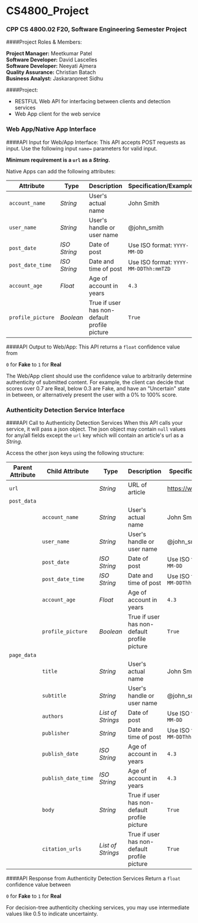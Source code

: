 # CS4800_Project  
### CPP CS 4800.02 F20, Software Engineering Semester Project  
  
####Project Roles & Members:
 
**Project Manager:** Meetkumar Patel  
**Software Developer:** David Lascelles  
**Software Developer:** Neeyati Ajmera  
**Quality Assurance:** Christian Batach  
**Business Analyst:** Jaskaranpreet Sidhu  
  
####Project: 
- RESTFUL Web API for interfacing between clients and detection services
- Web App client for the web service 


### Web App/Native App Interface
####API Input for Web/App Interface:
This API accepts POST requests as input. Use the following input `name=` parameters for valid input.

**Minimum requirement is a `url` as a *String*.**

Native Apps can add the following attributes:
 
|Attribute         |Type        |Description                                      |Specification/Example                |
|------------------|------------|-------------------------------------------------|-------------------------------------|
|`account_name`    |*String*    |User's actual name                               |John Smith                           |
|`user_name`       |*String*    |User's handle or user name                       |@john_smith                          |
|`post_date`       |*ISO String*|Date of post                                     |Use ISO format: `YYYY-MM-DD`         |
|`post_date_time`  |*ISO String*|Date and time of post                            |Use ISO format: `YYYY-MM-DDThh:mmTZD`|
|`account_age`     |*Float*     |Age of account in years                          |`4.3`                                |
|`profile_picture` |*Boolean*   |True if user has non-default profile picture     |`True`                               |

####API Output to Web/App:
This API returns a `float` confidence value from

`0` for **Fake** to `1` for **Real**

The Web/App client should use the confidence value to arbitrarily determine authenticity of submitted content.
For example, the client can decide that scores over 0.7 are Real, below 0.3 are Fake, and have an "Uncertain"
state in between, or alternatively present the user with a 0% to 100% score.

### Authenticity Detection Service Interface
####API Call to Authenticity Detection Services
When this API calls your service, it will pass a json object. The json object may contain `null` values for any/all 
fields except the `url` key which will contain an article's url as a *String*.

Access the other json keys using the following structure:

|Parent Attribute|Child Attribute    |Type             |Description                                 |Specification/Example|
|----------------|-------------------|-----------------|--------------------------------------------|---------------------|
|`url`           |                   |*String*         |URL of article                              |https://www.google.com
|`post_data`     |          
|                |`account_name`     |*String*         |User's actual name                          |John Smith
|                |`user_name`        |*String*         |User's handle or user name                  |@john_smith
|                |`post_date`        |*ISO String*     |Date of post                                |Use ISO format: `YYYY-MM-DD`
|                |`post_date_time`   |*ISO String*     |Date and time of post                       |Use ISO format: `YYYY-MM-DDThh:mmTZD`
|                |`account_age`      |*Float*          |Age of account in years                     |`4.3`
|                |`profile_picture`  |*Boolean*        |True if user has non-default profile picture|`True`
|`page_data`     |           
|                |`title`            |*String*         |User's actual name                          |John Smith
|                |`subtitle`         |*String*         |User's handle or user name                  |@john_smith
|                |`authors`          |*List of Strings*|Date of post                                |Use ISO format: `YYYY-MM-DD`
|                |`publisher`        |*String*         |Date and time of post                       |Use ISO format: `YYYY-MM-DDThh:mmTZD`
|                |`publish_date`     |*ISO String*     |Age of account in years                     |`4.3`
|                |`publish_date_time`|*ISO String*     |Age of account in years                     |`4.3`
|                |`body`             |*String*         |True if user has non-default profile picture|`True`
|                |`citation_urls`    |*List of Strings*|True if user has non-default profile picture|`True`
        
####API Response from Authenticity Detection Services 
Return a `float` confidence value between

`0` for **Fake** to `1` for **Real**

For decision-tree authenticity checking services, you may use intermediate values like 0.5 to indicate uncertainty.